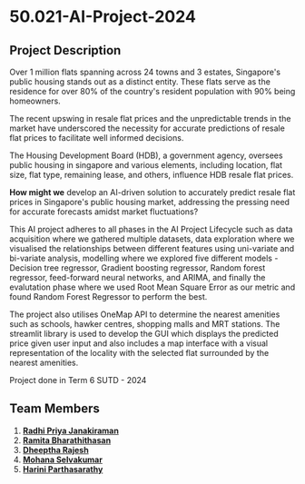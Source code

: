# 50.021-AI-Project-2024

## Project Description 
Over 1 million flats spanning across 24 towns and 3 estates, Singapore's public housing stands out as a distinct entity. These flats serve as the residence for over 80% of the country's resident population with 90% being homeowners. ​

The recent upswing in resale flat prices and the unpredictable trends in the market have underscored the necessity for accurate predictions of resale flat prices to facilitate well informed decisions. ​

The Housing Development Board (HDB), a government agency, oversees public housing in singapore and various elements, including location, flat size, flat type, remaining lease, and others, influence HDB resale flat prices. 

**How might we** develop an AI-driven solution to accurately predict resale flat prices in Singapore's public housing market, addressing the pressing need for accurate forecasts amidst market fluctuations?

This AI project adheres to all phases in the AI Project Lifecycle such as data acquisition where we gathered multiple datasets, data exploration where we visualised the relationships between different features using uni-variate and bi-variate analysis, modelling where we explored five different models - Decision tree regressor, Gradient boosting regressor, Random forest regressor, feed-forward neural networks, and ARIMA, and finally the evalutation phase where we used Root Mean Square Error as our metric and found Random Forest Regressor to perform the best. 

The project also utilises OneMap API to determine the nearest amenities such as schools, hawker centres, shopping malls and MRT stations. The streamlit library is used to develop the GUI which displays the predicted price given user input and also includes a map interface with a visual representation of the locality with the selected flat surrounded by the nearest amenities. 

Project done in Term 6 SUTD - 2024

## Team Members
1. **[Radhi Priya Janakiraman](https://github.com/rpriyaj)**
2. **[Ramita Bharathithasan](https://github.com/rummy0302)**
3. **[Dheeptha Rajesh](https://github.com/DheepthaRajesh)**
4. **[Mohana Selvakumar](https://github.com/anahom20)**
5. **[Harini Parthasarathy](https://github.com/reenee1601)**

